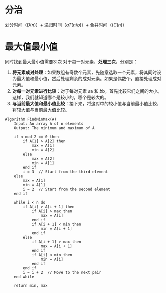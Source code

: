 # 分治
划分时间（$D(n)$）+ 递归时间（$aT(n/b)$）+ 合并时间（$(C(n)$）
# 最大值最小值
同时找到最大最小值需要$3\rceil$次
对于每一对元素，**处理三次**，分别是：
1. **将元素成对处理**：如果数组有奇数个元素，先随意选取一个元素，将其同时设为最大值和最小值，然后处理剩余的成对元素。如果是偶数个，直接处理成对元素。
2. **对每一对元素进行比较**：对于每对元素 𝑎a 和 𝑏b，首先比较它们之间的大小。这样，我们就知道哪个是较小的，哪个是较大的。
3. **与当前最大值和最小值比较**：接下来，将这对中的较小值与当前最小值比较，将较大值与当前最大值比较。
```
Algorithm FindMinMax(A)
    Input: An array A of n elements
    Output: The minimum and maximum of A

    if n mod 2 == 0 then
        if A[1] > A[2] then
            max = A[1]
            min = A[2]
        else
            max = A[2]
            min = A[1]
        end if
        i = 3  // Start from the third element
    else
        max = A[1]
        min = A[1]
        i = 2  // Start from the second element
    end if

    while i < n do
        if A[i] > A[i + 1] then
            if A[i] > max then
                max = A[i]
            end if
            if A[i + 1] < min then
                min = A[i + 1]
            end if
        else
            if A[i + 1] > max then
                max = A[i + 1]
            end if
            if A[i] < min then
                min = A[i]
            end if
        end if
        i = i + 2  // Move to the next pair
    end while

    return min, max
```
